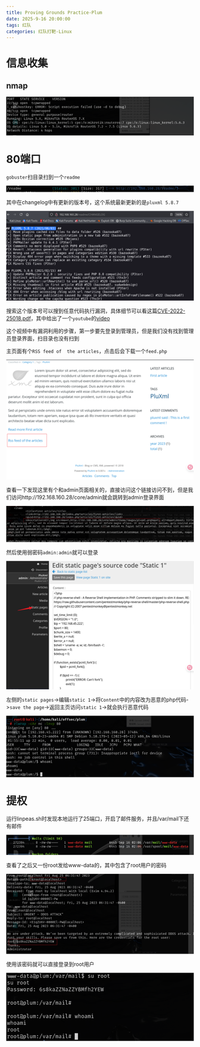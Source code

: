 ```yaml
---
title: Proving Grounds Practice-Plum
date: 2025-9-16 20:00:00
tags: 红队
categories: 红队打靶-Linux
---
```


# 信息收集

## nmap

![image-20250916134034166](./Plum/image-20250916134034166.png)

# 80端口

`gobuster`扫目录扫到一个`readme`

![image-20250916135531542](./Plum/image-20250916135531542.png)

其中在changelog中有更新的版本号，这个系统最新更新的是`pluxml 5.8.7`

![image-20250916135600593](./Plum/image-20250916135600593.png)

搜索这个版本号可以搜到任意代码执行漏洞，具体细节可以看这篇[CVE-2022-25018.pdf](./https://github.com/MoritzHuppert/CVE-2022-25018/blob/main/CVE-2022-25018.pdf)，其中给出了一个`youtube`的[video](./https://www.youtube.com/watch?v=Gbe2UNCB0tY)

这个视频中有漏洞利用的步骤，第一步要先登录到管理员，但是我们没有找到管理员登录界面，扫目录也没有扫到

主页面有个`RSS feed of  the articles`，点击后会下载一个`feed.php`

![image-20250916135909673](./Plum/image-20250916135909673.png)

查看一下发现这里有个和admin页面相关的，直接访问这个链接访问不到，但是我们访问http://192.168.160.28/core/admin就会跳转到admin登录界面

![image-20250916135948530](./Plum/image-20250916135948530.png)

然后使用弱密码`admin:admin`就可以登录

![image-20250916140122695](./Plum/image-20250916140122695.png)

左侧的`static pages`->编辑`static 1`->将`Content`中的内容改为恶意的php代码->`save the page`->返回主页访问`static 1`->就会执行恶意代码

![image-20250916140249574](./Plum/image-20250916140249574.png)

# 提权

运行linpeas.sh时发现本地运行了25端口，开启了邮件服务，并且/var/mail下还有邮件

![image-20250916141439543](./Plum/image-20250916141439543.png)

查看了之后又一份root发给www-data的，其中包含了root用户的密码

![image-20250916141720879](./Plum/image-20250916141720879.png)

使用该密码就可以直接登录到root用户

![image-20250916141820800](./Plum/image-20250916141820800.png)